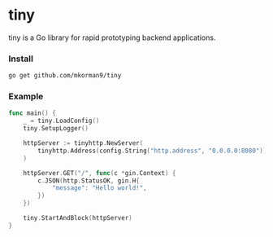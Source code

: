 # tiny

tiny is a Go library for rapid prototyping backend applications.

### Install
```bash
go get github.com/mkorman9/tiny
```

### Example
```go
func main() {
	_ = tiny.LoadConfig()
	tiny.SetupLogger()

	httpServer := tinyhttp.NewServer(
		tinyhttp.Address(config.String("http.address", "0.0.0.0:8080")),
	)

	httpServer.GET("/", func(c *gin.Context) {
		c.JSON(http.StatusOK, gin.H{
			"message": "Hello world!",
		})
	})

	tiny.StartAndBlock(httpServer)
}
```
